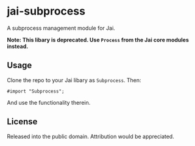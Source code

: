 
# jai-subprocess

A subprocess management module for Jai.

**Note: This libary is deprecated. Use `Process` from the Jai core modules instead.**


## Usage

Clone the repo to your Jai libary as `Subprocess`. Then:

```
#import "Subprocess";
```

And use the functionality therein.


## License

Released into the public domain. Attribution would be appreciated.


